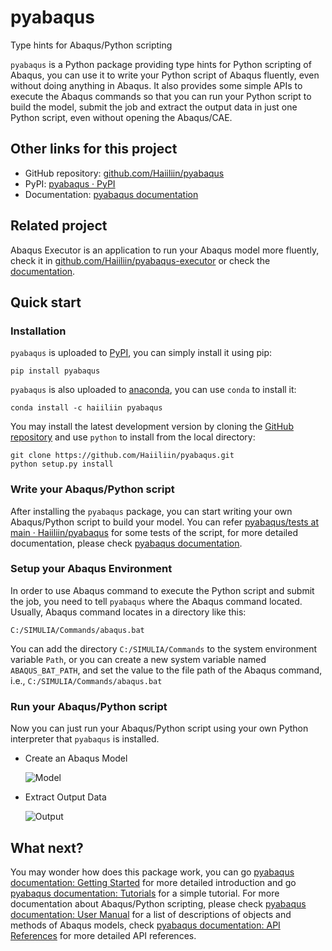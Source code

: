 # pyabaqus
 Type hints for Abaqus/Python scripting

`pyabaqus` is a Python package providing type hints for Python scripting of Abaqus, you can 
use it to write your Python script of Abaqus fluently, even without doing anything in Abaqus. 
It also provides some simple APIs to execute the Abaqus commands so that you can run your 
Python script to build the model, submit the job and extract the output data in just one 
Python script, even without opening the Abaqus/CAE. 

## Other links for this project

- GitHub repository: [github.com/Haiiliin/pyabaqus](https://github.com/Haiiliin/pyabaqus)
- PyPI: [pyabaqus · PyPI](https://pypi.org/project/pyabaqus/)
- Documentation: [pyabaqus documentation](https://haiiliin.com/pyabaqus/)


## Related project

Abaqus Executor is an application to run your Abaqus model more fluently,
check it in [github.com/Haiiliin/pyabaqus-executor](https://github.com/Haiiliin/pyabaqus-executor)
or check the [documentation](https://executor.haiiliin.com/).

## Quick start

### Installation

`pyabaqus` is uploaded to [PyPI](https://pypi.org/project/pyabaqus), you can simply install 
it using pip:
```shell
pip install pyabaqus
```

`pyabaqus` is also uploaded to [anaconda](https://anaconda.org/haiiliin/pyabaqus), you can use 
`conda` to install it:
```shell
conda install -c haiiliin pyabaqus
```

You may install the latest development version by cloning the 
[GitHub repository](https://github.com/Haiiliin/pyabaqus) and use `python` to install from 
the local directory:

```shell
git clone https://github.com/Haiiliin/pyabaqus.git
python setup.py install
```

### Write your Abaqus/Python script

After installing the `pyabaqus` package, you can start writing your own Abaqus/Python script 
to build your model. You can refer 
[pyabaqus/tests at main · Haiiliin/pyabaqus](https://github.com/Haiiliin/pyabaqus/tree/main/tests)
for some tests of the script, for more detailed documentation, please check 
[pyabaqus documentation](https://haiiliin.com/pyabaqus/).

### Setup your Abaqus Environment

In order to use Abaqus command to execute the Python script and submit the job, you need to tell 
`pyabaqus` where the Abaqus command located. Usually, Abaqus command locates in a directory like this: 
```shell
C:/SIMULIA/Commands/abaqus.bat
```
You can add the directory `C:/SIMULIA/Commands` to the system environment variable `Path`, or you can create a new 
system variable named `ABAQUS_BAT_PATH`, and set the value to the file path of the Abaqus command, i.e., 
`C:/SIMULIA/Commands/abaqus.bat`

### Run your Abaqus/Python script

Now you can just run your Abaqus/Python script using your own Python interpreter that `pyabaqus` is installed.

- Create an Abaqus Model

  ![Model](https://github.com/Haiiliin/pyabaqus/blob/main/screenshots/Model.gif "Create an Abaqus Model")

- Extract Output Data

  ![Output](https://github.com/Haiiliin/pyabaqus/blob/main/screenshots/Output.gif "Extract Output Data")

## What next?

You may wonder how does this package work, 
you can go [pyabaqus documentation: Getting Started](https://pyabaqus.haiiliin.com/getting_started.html) for more detailed introduction and go
[pyabaqus documentation: Tutorials](https://pyabaqus.haiiliin.com/tutorials.html) for a simple tutorial. For more documentation about 
Abaqus/Python scripting, please check [pyabaqus documentation: User Manual](https://pyabaqus.haiiliin.com/user.html) for a list of 
descriptions of objects and methods of Abaqus models, check [pyabaqus documentation: API References](https://pyabaqus.haiiliin.com/references.html) 
for more detailed API references.